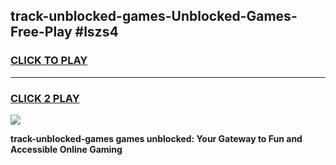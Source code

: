
## track-unblocked-games-Unblocked-Games-Free-Play #lszs4
<h3>
<a href="https://us.freeplayer.one?title=track-unblocked-games&ref=9M">CLICK TO PLAY</a></h3>
<hr>

<h3>
<a href="https://us.freeplayer.one?title=track-unblocked-games&ref=9M">CLICK 2 PLAY</a>
  
</h3>

<a href="https://us.freeplayer.one?title=track-unblocked-games&ref=9M"><img src="https://clearcache.store/games.png"></a>


**track-unblocked-games games unblocked: Your Gateway to Fun and Accessible Online Gaming**
